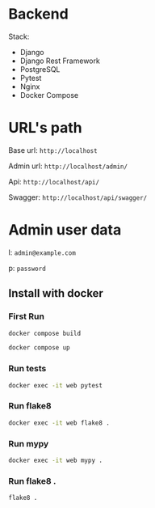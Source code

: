 # Backend

Stack:
- Django
- Django Rest Framework
- PostgreSQL
- Pytest
- Nginx
- Docker Compose

# URL's path

Base url: `http://localhost`

Admin url: `http://localhost/admin/`

Api: `http://localhost/api/`

Swagger: `http://localhost/api/swagger/`

# Admin user data

l: `admin@example.com`

p: `password`

## Install with docker
### First Run
```sh
docker compose build

docker compose up
```

### Run tests

```sh
docker exec -it web pytest
```

### Run flake8

```sh
docker exec -it web flake8 .
```

### Run mypy

```sh
docker exec -it web mypy .
```

### Run flake8 . 
```sh
flake8 .
```
